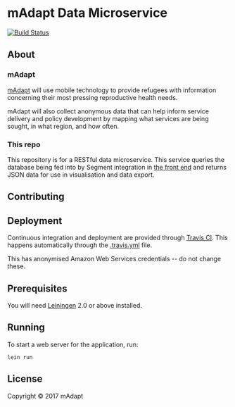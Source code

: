 # mAdapt Data Microservice

[![Build Status](https://travis-ci.org/RHoKAustralia/madapt-data-service.svg?branch=master)](https://travis-ci.org/RHoKAustralia/madapt-data-service)

## About

### mAdapt

[mAdapt](http://www.madapt.org/) will use mobile technology to provide refugees with information concerning their most pressing reproductive health needs.

mAdapt will also collect anonymous data that can help inform service delivery and policy development by mapping what services are being sought, in what region, and how often.

### This repo

This repository is for a RESTful data microservice. This service queries the database being fed into by Segment integration in [the front end](https://github.com/RHoKAustralia/madapt-react-frontend) and returns JSON data for use in visualisation and data export.

## Contributing

## Deployment

Continuous integration and deployment are provided through [Travis CI](https://travis-ci.org/). This happens automatically through the [.travis.yml](.travis.yml) file. 

This has anonymised Amazon Web Services credentials -- do not change these.

## Prerequisites

You will need [Leiningen][1] 2.0 or above installed.

[1]: https://github.com/technomancy/leiningen

## Running

To start a web server for the application, run:

    lein run

## License

Copyright © 2017 mAdapt
